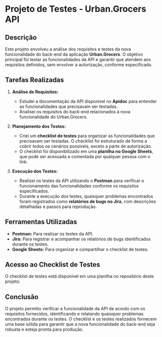 # Projeto de Testes - Urban.Grocers API

## Descrição

Este projeto envolveu a análise dos requisitos e testes da nova funcionalidade do back-end da aplicação **Urban.Grocers**. O objetivo principal foi testar as funcionalidades da API e garantir que atendem aos requisitos definidos, sem envolver a autorização, conforme especificado.

## Tarefas Realizadas

1. **Análise de Requisitos:**
   - Estudei a documentação da API disponível no **Apidoc** para entender as funcionalidades que precisavam ser testadas.
   - Analisei os requisitos do back-end relacionados à nova funcionalidade do Urban.Grocers.

2. **Planejamento dos Testes:**
   - Criei um **checklist de testes** para organizar as funcionalidades que precisavam ser testadas. O checklist foi estruturado de forma a cobrir todos os cenários possíveis, exceto a parte de autorização.
   - O checklist foi disponibilizado em uma **planilha no Google Sheets**, que pode ser acessada e comentada por qualquer pessoa com o link.

3. **Execução dos Testes:**
   - Realizei os testes da API utilizando o **Postman** para verificar o funcionamento das funcionalidades conforme os requisitos especificados.
   - Durante a execução dos testes, quaisquer problemas encontrados foram registrados como **relatórios de bugs no Jira**, com descrições detalhadas e passos para reprodução.

## Ferramentas Utilizadas

- **Postman:** Para realizar os testes da API.
- **Jira:** Para registrar e acompanhar os relatórios de bugs identificados durante os testes.
- **Google Sheets:** Para organizar e compartilhar o checklist de testes.

## Acesso ao Checklist de Testes

O checklist de testes está disponível em uma planilha no repositório deste projeto.

## Conclusão

O projeto permitiu verificar a funcionalidade da API de acordo com os requisitos fornecidos, identificando e relatando quaisquer problemas encontrados durante os testes. O checklist e os testes realizados fornecem uma base sólida para garantir que a nova funcionalidade do back-end seja robusta e esteja pronta para produção.
